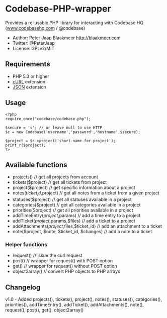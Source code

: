 Codebase-PHP-wrapper
====================

Provides a re-usable PHP library for interacting with Codebase HQ (www.codebasehq.com / @codebase)

* Author: Peter Jaap Blaakmeer http://blaakmeer.com
* Twitter: @PeterJaap
* License: GPLv2/MIT

## Requirements ##

* PHP 5.3 or higher
* [cURL](http://us.php.net/manual/en/book.curl.php) extension
* [JSON](http://us.php.net/manual/en/book.json.php) extension

## Usage ##
```
<?php
require_once("codebase/codebase.php");

$secure = 's'; // or leave null to use HTTP
$c = new Codebase('username','password','hostname',$secure);

$project = $c->project('short-name-for-project');
print_r($project);
?>
```

## Available functions ##
* projects() // get all projects from account
* tickets($project) // get all tickets from project
* project($project) // get specific information about a project
* notes($ticket_id,$project) // get all notes from a ticket from a given project
* statuses($project) // get all statuses available in a project
* categories($project) // get all categories available in a project
* priorities($project) // get all priorities available in a project
* addTimeEntry($project,$params) // add a time entry to a project
* addTicket($project,$params,$files) // add a ticket to a project
* addAttachments($project,$files,$ticket_id) // add an attachment to a ticket
* note($project, $note, $ticket_id, $changes) // add a note to a ticket

### Helper functions ###

* request() // issue the curl request
* post() // wrapper for request() with POST option
* get() // wrapper for request() without POST option
* object2array() // convert PHP objects to PHP arrays


## Changelog ##
v1.0 - Added projects(), tickets(), project(), notes(), statuses(), categories(), priorities(), addTimeEntry(), addTicket(), addAttachments(), note(), request(), post(), get(), object2array()